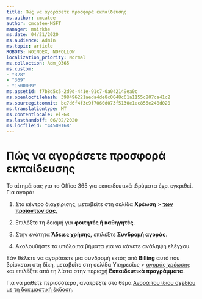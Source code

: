 ```yaml
---
title: Πώς να αγοράσετε προσφορά εκπαίδευσης
ms.author: cmcatee
author: cmcatee-MSFT
manager: mnirkhe
ms.date: 04/21/2020
ms.audience: Admin
ms.topic: article
ROBOTS: NOINDEX, NOFOLLOW
localization_priority: Normal
ms.collection: Adm_O365
ms.custom:
- "328"
- "369"
- "1500009"
ms.assetid: f7b8d5c5-2d9d-441e-91c7-0a042149ea0c
ms.openlocfilehash: 398496221aeda4de8c0048c61a1155c807ca41c2
ms.sourcegitcommit: bc7d6f4f3c9f7060d073f5130e1ec856e248d020
ms.translationtype: MT
ms.contentlocale: el-GR
ms.lasthandoff: 06/02/2020
ms.locfileid: "44509168"
---
```

# <a name="how-to-purchase-education-offer"></a>Πώς να αγοράσετε προσφορά εκπαίδευσης

Το αίτημά σας για το Office 365 για εκπαιδευτικά ιδρύματα έχει εγκριθεί. Για αγορά:
  
1. Στο κέντρο διαχείρισης, μεταβείτε στη σελίδα **Χρέωση** \> **[των προϊόντων σας.](https://go.microsoft.com/fwlink/p/?linkid=842054)**

2. Επιλέξτε τη δοκιμή για **φοιτητές ή καθηγητές**.

3. Στην ενότητα **Άδειες χρήσης,** επιλέξτε **Συνδρομή αγοράς**.

4. Ακολουθήστε τα υπόλοιπα βήματα για να κάνετε ανάληψη ελέγχου.

Εάν θέλετε να αγοράσετε μια συνδρομή εκτός από **Billing** αυτό που βρίσκεται στη δίκη, μεταβείτε στη σελίδα Υπηρεσίες \> [αγοράς χρέωσης](https://go.microsoft.com/fwlink/p/?linkid=868433) και επιλέξτε από τη λίστα στην περιοχή **Εκπαιδευτικά προγράμματα**.

Για να μάθετε περισσότερα, ανατρέξτε στο θέμα [Αγορά του ίδιου σχεδίου με τη δοκιμαστική έκδοση](https://docs.microsoft.com/microsoft-365/commerce/subscriptions-and-billing/buy-a-subscription-from-your-free-trial#buy-the-same-plan-as-your-trial).